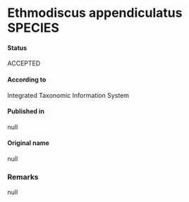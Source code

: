 Ethmodiscus appendiculatus SPECIES
=======

#### Status
ACCEPTED

#### According to
Integrated Taxonomic Information System

#### Published in
null

#### Original name
null

### Remarks
null